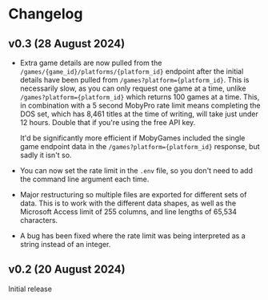 # Changelog

## v0.3 (28 August 2024)

- Extra game details are now pulled from the `/games/{game_id}/platforms/{platform_id}`
  endpoint after the initial details have been pulled from
  `/games?platform={platform_id}`. This is necessarily slow, as you can only request one
  game at a time, unlike `/games?platform={platform_id}` which returns 100 games at a
  time. This, in combination with a 5 second MobyPro rate limit means completing the DOS
  set, which has 8,461 titles at the time of writing, will take just under 12 hours.
  Double that if you're using the free API key.

  It'd be significantly more efficient if MobyGames included the single game endpoint
  data in the `/games?platform={platform_id}` response, but sadly it isn't so.

- You can now set the rate limit in the `.env` file, so you don't need to add the command
  line argument each time.

- Major restructuring so multiple files are exported for different sets of data. This is
  to work with the different data shapes, as well as the Microsoft Access limit of 255
  columns, and line lengths of 65,534 characters.

- A bug has been fixed where the rate limit was being interpreted as a string instead of
  an integer.

## v0.2 (20 August 2024)

Initial release
